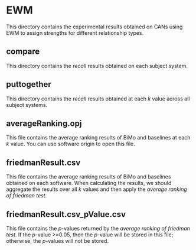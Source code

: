 # EWM
This directory contains the experimental results obtained on CANs using EWM to assign strengths for different relationship types.

## compare
This directory contains the *recall* results obtained on each subject system.

## puttogether
This directory contains the *recall* results obtained at each *k* value across all subject systems.

## averageRanking.opj
This file contains the average ranking results of BiMo and baselines at each *k* value. You can use software origin to open this file.

## friedmanResult.csv
This file contains the average ranking results of BiMo and baselines obtained on each software. When calculating the results, we should aggregate the results over all *k* values and then apply the *average ranking of friedman test*.

## friedmanResult.csv_pValue.csv
This file contains the *p*-values returned by the *average ranking of friedman test*. If the *p*-value >=0.05, then the *p*-value will be stored in this file; otherwise, the *p*-values will not be stored.